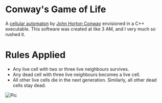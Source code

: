 # Conway's Game of Life
A [cellular automaton](https://en.wikipedia.org/wiki/Cellular_automaton) by [John Horton Conway](https://en.wikipedia.org/wiki/John_Horton_Conway) envisioned in a C++ executable.
This software was created at like 3 AM, and I very much so rushed it.

# Rules Applied
- Any live cell with two or three live neighbours survives.
- Any dead cell with three live neighbours becomes a live cell.
- All other live cells die in the next generation. Similarly, all other dead cells stay dead.

![Pic](https://cdn.discordapp.com/attachments/682067875007299594/802128248204296202/unknown.png)

